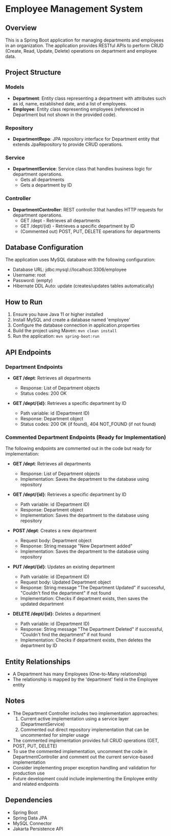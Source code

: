 # Employee Management System

## Overview
This is a Spring Boot application for managing departments and employees in an organization. The application provides RESTful APIs to perform CRUD (Create, Read, Update, Delete) operations on department and employee data.

## Project Structure

### Models
- **Department**: Entity class representing a department with attributes such as id, name, established date, and a list of employees.
- **Employee**: Entity class representing employees (referenced in Department but not shown in the provided code).

### Repository
- **DepartmentRepo**: JPA repository interface for Department entity that extends JpaRepository to provide CRUD operations.

### Service
- **DepartmentService**: Service class that handles business logic for department operations.
  - Gets all departments
  - Gets a department by ID

### Controller
- **DepartmentController**: REST controller that handles HTTP requests for department operations.
  - GET /dept - Retrieves all departments
  - GET /dept/{id} - Retrieves a specific department by ID
  - (Commented out) POST, PUT, DELETE operations for departments

## Database Configuration
The application uses MySQL database with the following configuration:
- Database URL: jdbc:mysql://localhost:3306/employee
- Username: root
- Password: (empty)
- Hibernate DDL Auto: update (creates/updates tables automatically)

## How to Run
1. Ensure you have Java 11 or higher installed
2. Install MySQL and create a database named 'employee'
3. Configure the database connection in application.properties
4. Build the project using Maven: `mvn clean install`
5. Run the application: `mvn spring-boot:run`

## API Endpoints

### Department Endpoints
- **GET /dept**: Retrieves all departments
  - Response: List of Department objects
  - Status codes: 200 OK
 
 


- **GET /dept/{id}**: Retrieves a specific department by ID
  - Path variable: id (Department ID)
  - Response: Department object
  - Status codes: 200 OK (if found), 404 NOT_FOUND (if not found)

 


### Commented Department Endpoints (Ready for Implementation)
The following endpoints are commented out in the code but ready for implementation:
- **GET /dept**: Retrieves all departments
  - Response: List of Department objects
  - Implementation: Saves the department to the database using repository
 
  


- **GET /dept/{id}**: Retrieves a specific department by ID
  - Path variable: id (Department ID)
  - Response: Department object
  - Implementation: Saves the department to the database using repository
 
 
- **POST /dept**: Creates a new department
  - Request body: Department object
  - Response: String message "New Department added"
  - Implementation: Saves the department to the database using repository
 
  

- **PUT /dept/{id}**: Updates an existing department
  - Path variable: id (Department ID)
  - Request body: Updated Department object
  - Response: String message "The Department Updated" if successful, "Couldn't find the department" if not found
  - Implementation: Checks if department exists, then saves the updated department
 
   

- **DELETE /dept/{id}**: Deletes a department
  - Path variable: id (Department ID)
  - Response: String message "The Department Deleted" if successful, "Couldn't find the department" if not found
  - Implementation: Checks if department exists, then deletes the department by ID
 
  

## Entity Relationships
- A Department has many Employees (One-to-Many relationship)
- The relationship is mapped by the 'department' field in the Employee entity

## Notes
- The Department Controller includes two implementation approaches:
  1. Current active implementation using a service layer (DepartmentService)
  2. Commented out direct repository implementation that can be uncommented for simpler usage
- The commented implementation provides full CRUD operations (GET, POST, PUT, DELETE)
- To use the commented implementation, uncomment the code in DepartmentController and comment out the current service-based implementation
- Consider implementing proper exception handling and validation for production use
- Future development could include implementing the Employee entity and related endpoints

## Dependencies
- Spring Boot
- Spring Data JPA
- MySQL Connector
- Jakarta Persistence API

